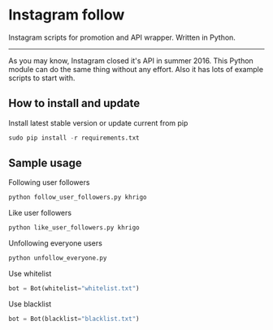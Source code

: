 # Instagram follow
Instagram scripts for promotion and API wrapper. Written in Python.
___
As you may know, Instagram closed it's API in summer 2016. This Python module can do the same thing without any effort. Also it has lots of example scripts to start with.

## How to install and update

Install latest stable version or update current from pip

``` python
sudo pip install -r requirements.txt
```

## Sample usage

Following user followers
```python
python follow_user_followers.py khrigo
```

Like user followers
```python
python like_user_followers.py khrigo
```

Unfollowing everyone users
```python
python unfollow_everyone.py
```

Use whitelist
```python
bot = Bot(whitelist="whitelist.txt")
```


Use blacklist
```python
bot = Bot(blacklist="blacklist.txt")
```
